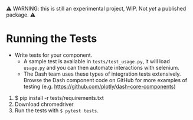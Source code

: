 ⚠️ WARNING: this is still an experimental project, WIP. Not *yet* a published package. ⚠️

# Running the Tests
- Write tests for your component.
    - A sample test is available in `tests/test_usage.py`, it will load `usage.py` and you can then automate interactions with selenium.
    - The Dash team uses these types of integration tests extensively. Browse the Dash component code on GitHub for more examples of testing (e.g. https://github.com/plotly/dash-core-components)

1. $ pip install -r tests/requirements.txt
2. Download chromedriver
3. Run the tests with `$ pytest tests`.
